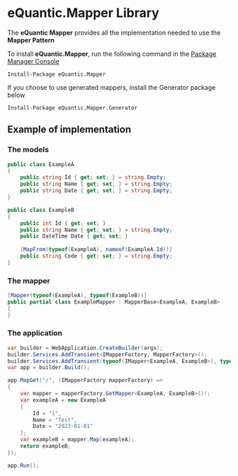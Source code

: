 # eQuantic.Mapper Library

The **eQuantic Mapper** provides all the implementation needed to use the **Mapper Pattern**

To install **eQuantic.Mapper**, run the following command in the [Package Manager Console](https://docs.nuget.org/docs/start-here/using-the-package-manager-console)
```dos
Install-Package eQuantic.Mapper
```
If you choose to use generated mappers, install the Generator package below
```dos
Install-Package eQuantic.Mapper.Generator
```

## Example of implementation

### The models
```csharp
public class ExampleA
{
    public string Id { get; set; } = string.Empty;
    public string Name { get; set; } = string.Empty;
    public string Date { get; set; } = string.Empty;
}

public class ExampleB
{
    public int Id { get; set; }
    public string Name { get; set; } = string.Empty;
    public DateTime Date { get; set; }
    
    [MapFrom(typeof(ExampleA), nameof(ExampleA.Id))]
    public string Code { get; set; } = string.Empty;
}
```

### The mapper
```csharp
[Mapper(typeof(ExampleA), typeof(ExampleB))]
public partial class ExampleMapper : MapperBase<ExampleA, ExampleB>
{
}
```

### The application

```csharp
var builder = WebApplication.CreateBuilder(args);
builder.Services.AddTransient<IMapperFactory, MapperFactory>();
builder.Services.AddTransient(typeof(IMapper<ExampleA, ExampleB>), typeof(ExampleMapper));
var app = builder.Build();

app.MapGet("/", (IMapperFactory mapperFactory) =>
{
    var mapper = mapperFactory.GetMapper<ExampleA, ExampleB>()!;
    var exampleA = new ExampleA
    {
        Id = "1",
        Name = "Test",
        Date = "2023-01-01"
    };
    var exampleB = mapper.Map(exampleA);
    return exampleB;
});

app.Run();
```